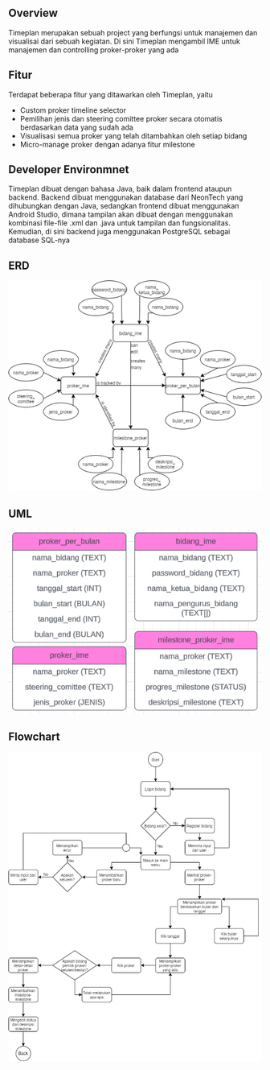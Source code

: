 ## Overview
Timeplan merupakan sebuah project yang berfungsi untuk manajemen dan visualisai dari sebuah kegiatan. Di sini Timeplan mengambil IME untuk manajemen dan controlling proker-proker yang ada<br/>

## Fitur
Terdapat beberapa fitur yang ditawarkan oleh Timeplan, yaitu<br/>
- Custom proker timeline selector <br/>
- Pemilihan jenis dan steering comittee proker secara otomatis berdasarkan data yang sudah ada <br/>
- Visualisasi semua proker yang telah ditambahkan oleh setiap bidang <br/>
- Micro-manage proker dengan adanya fitur milestone <br/>

## Developer Environmnet
Timeplan dibuat dengan bahasa Java, baik dalam frontend ataupun backend. Backend dibuat menggunakan database dari NeonTech yang dihubungkan dengan Java, sedangkan frontend dibuat menggunakan Android Studio, dimana tampilan akan dibuat dengan menggunakan kombinasi file-file .xml dan .java untuk tampilan dan fungsionalitas. Kemudian, di sini backend juga menggunakan PostgreSQL sebagai database SQL-nya

## ERD
![alt_text](https://github.com/NahlSyareza/Timeplan-Project/blob/main/timeplan_erd.png?raw=true)<br/>

## UML
![alt_text](https://github.com/NahlSyareza/Timeplan-Project/blob/main/timeplan_uml.png?raw-true)<br/>

## Flowchart
![alt_text](https://github.com/NahlSyareza/Timeplan-Project/blob/main/timeplan_flowchart.png?raw=true)<br/>
